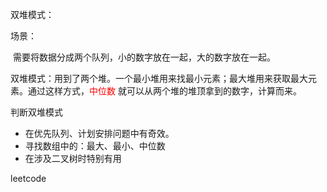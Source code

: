 双堆模式：

场景：

​	需要将数据分成两个队列，小的数字放在一起，大的数字放在一起。



双堆模式：用到了两个堆。一个最小堆用来找最小元素；最大堆用来获取最大元素。通过这样方式，<font color=red>中位数</font> 就可以从两个堆的堆顶拿到的数字，计算而来。



判断双堆模式

- 在优先队列、计划安排问题中有奇效。
- 寻找数组中的：最大、最小、中位数
- 在涉及二叉树时特别有用



leetcode


